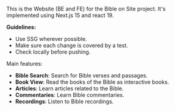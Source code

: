 This is the Website (BE and FE) for the Bible on Site project.
It's implemented using Next.js 15 and react 19.

**Guidelines:**
- Use SSG wherever possible.
- Make sure each change is covered by a test.
- Check locally before pushing.

Main features:
- **Bible Search**: Search for Bible verses and passages.
- **Book View**: Read the books of the Bible as interactive books.
- **Articles**: Learn articles related to the Bible.
- **Commentaries**: Learn Bible commentaries.
- **Recordings**: Listen to Bible recordings.